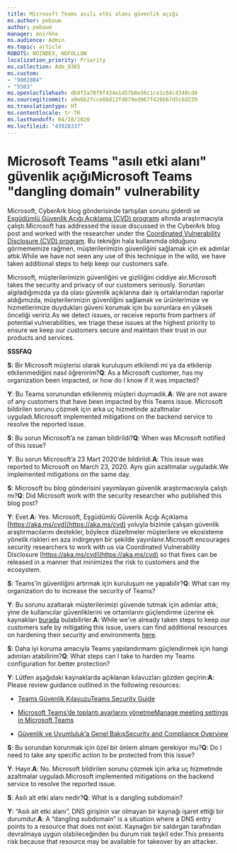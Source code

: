 ```yaml
---
title: Microsoft Teams asılı etki alanı güvenlik açığı
ms.author: pebaum
author: pebaum
manager: mnirkhe
ms.audience: Admin
ms.topic: article
ROBOTS: NOINDEX, NOFOLLOW
localization_priority: Priority
ms.collection: Adm_O365
ms.custom:
- "9002884"
- "5503"
ms.openlocfilehash: db9f2a7879f434e1d57b8e56c1ce1c64c4348cd0
ms.sourcegitcommit: a9e6b2fcce8bd12fd079ed967f426b67d5c6d239
ms.translationtype: HT
ms.contentlocale: tr-TR
ms.lasthandoff: 04/28/2020
ms.locfileid: "43928337"
---
```

# <a name="microsoft-teams-dangling-domain-vulnerability"></a><span data-ttu-id="7cf93-102">Microsoft Teams "asılı etki alanı" güvenlik açığı</span><span class="sxs-lookup"><span data-stu-id="7cf93-102">Microsoft Teams "dangling domain" vulnerability</span></span>

<span data-ttu-id="7cf93-103">Microsoft, CyberArk blog gönderisinde tartışılan sorunu giderdi ve [Eşgüdümlü Güvenlik Açığı Açıklama (CVD) programı](https://aka.ms/cvd) altında araştırmacıyla çalıştı.</span><span class="sxs-lookup"><span data-stu-id="7cf93-103">Microsoft has addressed the issue discussed in the CyberArk blog post and worked with the researcher under the [Coordinated Vulnerability Disclosure (CVD) program](https://aka.ms/cvd).</span></span> <span data-ttu-id="7cf93-104">Bu tekniğin hala kullanımda olduğunu görmememize rağmen, müşterilerimizin güvenliğini sağlamak için ek adımlar attık.</span><span class="sxs-lookup"><span data-stu-id="7cf93-104">While we have not seen any use of this technique in the wild, we have taken additional steps to help keep our customers safe.</span></span>

<span data-ttu-id="7cf93-105">Microsoft, müşterilerimizin güvenliğini ve gizliliğini ciddiye alır.</span><span class="sxs-lookup"><span data-stu-id="7cf93-105">Microsoft takes the security and privacy of our customers seriously.</span></span> <span data-ttu-id="7cf93-106">Sorunları algıladığımızda ya da olası güvenlik açıklarına dair iş ortaklarından raporlar aldığımızda, müşterilerimizin güvenliğini sağlamak ve ürünlerimize ve hizmetlerimize duydukları güveni korumak için bu sorunlara en yüksek önceliği veririz.</span><span class="sxs-lookup"><span data-stu-id="7cf93-106">As we detect issues, or receive reports from partners of potential vulnerabilities, we triage these issues at the highest priority to ensure we keep our customers secure and maintain their trust in our products and services.</span></span>

<span data-ttu-id="7cf93-107">**SSS**</span><span class="sxs-lookup"><span data-stu-id="7cf93-107">**FAQ**</span></span>

<span data-ttu-id="7cf93-108">**S**: Bir Microsoft müşterisi olarak kuruluşum etkilendi mi ya da etkilenip etkilenmediğini nasıl öğrenirim?</span><span class="sxs-lookup"><span data-stu-id="7cf93-108">**Q**: As a Microsoft customer, has my organization been impacted, or how do I know if it was impacted?</span></span>

<span data-ttu-id="7cf93-109">**Y**: Bu Teams sorunundan etkilenmiş müşteri duymadık.</span><span class="sxs-lookup"><span data-stu-id="7cf93-109">**A**: We are not aware of any customers that have been impacted by this Teams issue.</span></span> <span data-ttu-id="7cf93-110">Microsoft bildirilen sorunu çözmek için arka uç hizmetinde azaltmalar uyguladı.</span><span class="sxs-lookup"><span data-stu-id="7cf93-110">Microsoft implemented mitigations on the backend service to resolve the reported issue.</span></span>

<span data-ttu-id="7cf93-111">**S**: Bu sorun Microsoft’a ne zaman bildirildi?</span><span class="sxs-lookup"><span data-stu-id="7cf93-111">**Q**: When was Microsoft notified of this issue?</span></span>

<span data-ttu-id="7cf93-112">**Y**: Bu sorun Microsoft’a 23 Mart 2020’de bildirildi.</span><span class="sxs-lookup"><span data-stu-id="7cf93-112">**A**: This issue was reported to Microsoft on March 23, 2020.</span></span> <span data-ttu-id="7cf93-113">Aynı gün azaltmalar uyguladık.</span><span class="sxs-lookup"><span data-stu-id="7cf93-113">We implemented mitigations on the same day.</span></span>

<span data-ttu-id="7cf93-114">**S**: Microsoft bu blog gönderisini yayımlayan güvenlik araştırmacısıyla çalıştı mı?</span><span class="sxs-lookup"><span data-stu-id="7cf93-114">**Q**: Did Microsoft work with the security researcher who published this blog post?</span></span>

<span data-ttu-id="7cf93-115">**Y**: Evet.</span><span class="sxs-lookup"><span data-stu-id="7cf93-115">**A**: Yes.</span></span> <span data-ttu-id="7cf93-116">Microsoft, Eşgüdümlü Güvenlik Açığı Açıklama [https://aka.ms/cvd](https://aka.ms/cvd) yoluyla bizimle çalışan güvenlik araştırmacılarını destekler, böylece düzeltmeler müşterilere ve ekosisteme yönelik riskleri en aza indirgeyen bir şekilde yayınlanır.</span><span class="sxs-lookup"><span data-stu-id="7cf93-116">Microsoft encourages security researchers to work with us via Coordinated Vulnerability Disclosure [https://aka.ms/cvd](https://aka.ms/cvd) so that fixes can be released in a manner that minimizes the risk to customers and the ecosystem.</span></span>  

<span data-ttu-id="7cf93-117">**S**: Teams’in güvenliğini artırmak için kuruluşum ne yapabilir?</span><span class="sxs-lookup"><span data-stu-id="7cf93-117">**Q**: What can my organization do to increase the security of Teams?</span></span>  

<span data-ttu-id="7cf93-118">**Y**: Bu sorunu azaltarak müşterilerimizi güvende tutmak için adımlar attık; yine de kullanıcılar güvenliklerini ve ortamlarını güçlendirme üzerine ek kaynakları [burada](https://www.microsoft.com/microsoft-365/blog/2020/04/06/it-professionals-privacy-security-microsoft-teams/) bulabilirler.</span><span class="sxs-lookup"><span data-stu-id="7cf93-118">**A**: While we’ve already taken steps to keep our customers safe by mitigating this issue, users can find additional resources on hardening their security and environments [here](https://www.microsoft.com/microsoft-365/blog/2020/04/06/it-professionals-privacy-security-microsoft-teams/).</span></span>  

<span data-ttu-id="7cf93-119">**S**: Daha iyi koruma amacıyla Teams yapılandırmamı güçlendirmek için hangi adımları atabilirim?</span><span class="sxs-lookup"><span data-stu-id="7cf93-119">**Q**: What steps can I take to harden my Teams configuration for better protection?</span></span>

<span data-ttu-id="7cf93-120">**Y**: Lütfen aşağıdaki kaynaklarda açıklanan kılavuzları gözden geçirin:</span><span class="sxs-lookup"><span data-stu-id="7cf93-120">**A**: Please review guidance outlined in the following resources:</span></span> 

- [<span data-ttu-id="7cf93-121">Teams Güvenlik Kılavuzu</span><span class="sxs-lookup"><span data-stu-id="7cf93-121">Teams Security Guide</span></span>](https://docs.microsoft.com/microsoftteams/teams-security-guide)

- [<span data-ttu-id="7cf93-122">Microsoft Teams’de toplantı ayarlarını yönetme</span><span class="sxs-lookup"><span data-stu-id="7cf93-122">Manage meeting settings in Microsoft Teams</span></span>](https://docs.microsoft.com/microsoftteams/meeting-settings-in-teams)

- [<span data-ttu-id="7cf93-123">Güvenlik ve Uyumluluk’a Genel Bakış</span><span class="sxs-lookup"><span data-stu-id="7cf93-123">Security and Compliance Overview</span></span>](https://docs.microsoft.com/microsoftteams/security-compliance-overview)

<span data-ttu-id="7cf93-124">**S**: Bu sorundan korunmak için özel bir önlem almam gerekiyor mu?</span><span class="sxs-lookup"><span data-stu-id="7cf93-124">**Q**: Do I need to take any specific action to be protected from this issue?</span></span>

<span data-ttu-id="7cf93-125">**Y**: Hayır.</span><span class="sxs-lookup"><span data-stu-id="7cf93-125">**A**: No.</span></span> <span data-ttu-id="7cf93-126">Microsoft bildirilen sorunu çözmek için arka uç hizmetinde azaltmalar uyguladı.</span><span class="sxs-lookup"><span data-stu-id="7cf93-126">Microsoft implemented mitigations on the backend service to resolve the reported issue.</span></span>

<span data-ttu-id="7cf93-127">**S**: Asılı alt etki alanı nedir?</span><span class="sxs-lookup"><span data-stu-id="7cf93-127">**Q**: What is a dangling subdomain?</span></span>

<span data-ttu-id="7cf93-128">**Y**:  “Asılı alt etki alanı”, DNS girişinin var olmayan bir kaynağı işaret ettiği bir durumdur.</span><span class="sxs-lookup"><span data-stu-id="7cf93-128">**A**:  A “dangling subdomain” is a situation where a DNS entry points to a resource that does not exist.</span></span>  <span data-ttu-id="7cf93-129">Kaynağın bir saldırgan tarafından devralmaya uygun olabileceğinden bu durum risk teşkil eder.</span><span class="sxs-lookup"><span data-stu-id="7cf93-129">This presents risk because that resource may be available for takeover by an attacker.</span></span>
